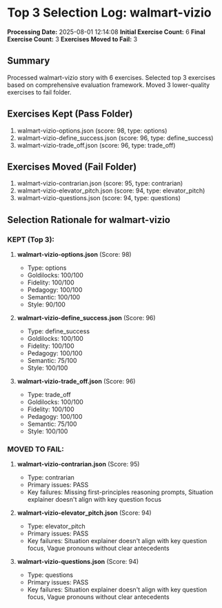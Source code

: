 # Top 3 Selection Log: walmart-vizio

**Processing Date:** 2025-08-01 12:14:08
**Initial Exercise Count:** 6
**Final Exercise Count:** 3
**Exercises Moved to Fail:** 3

## Summary

Processed walmart-vizio story with 6 exercises.
Selected top 3 exercises based on comprehensive evaluation framework.
Moved 3 lower-quality exercises to fail folder.

## Exercises Kept (Pass Folder)

1. walmart-vizio-options.json (score: 98, type: options)
2. walmart-vizio-define_success.json (score: 96, type: define_success)
3. walmart-vizio-trade_off.json (score: 96, type: trade_off)

## Exercises Moved (Fail Folder)

1. walmart-vizio-contrarian.json (score: 95, type: contrarian)
2. walmart-vizio-elevator_pitch.json (score: 94, type: elevator_pitch)
3. walmart-vizio-questions.json (score: 94, type: questions)

## Selection Rationale for walmart-vizio

### KEPT (Top 3):
1. **walmart-vizio-options.json** (Score: 98)
   - Type: options
   - Goldilocks: 100/100
   - Fidelity: 100/100
   - Pedagogy: 100/100
   - Semantic: 100/100
   - Style: 90/100

2. **walmart-vizio-define_success.json** (Score: 96)
   - Type: define_success
   - Goldilocks: 100/100
   - Fidelity: 100/100
   - Pedagogy: 100/100
   - Semantic: 75/100
   - Style: 100/100

3. **walmart-vizio-trade_off.json** (Score: 96)
   - Type: trade_off
   - Goldilocks: 100/100
   - Fidelity: 100/100
   - Pedagogy: 100/100
   - Semantic: 75/100
   - Style: 100/100

### MOVED TO FAIL:
1. **walmart-vizio-contrarian.json** (Score: 95)
   - Type: contrarian
   - Primary issues: PASS
   - Key failures: Missing first-principles reasoning prompts, Situation explainer doesn't align with key question focus

2. **walmart-vizio-elevator_pitch.json** (Score: 94)
   - Type: elevator_pitch
   - Primary issues: PASS
   - Key failures: Situation explainer doesn't align with key question focus, Vague pronouns without clear antecedents

3. **walmart-vizio-questions.json** (Score: 94)
   - Type: questions
   - Primary issues: PASS
   - Key failures: Situation explainer doesn't align with key question focus, Vague pronouns without clear antecedents

